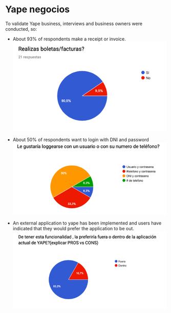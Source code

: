 # Yape negocios

To validate Yape business, interviews and business owners were conducted, so:

* About 93% of respondents make a receipt or invoice.
  ![alt text](https://github.com/cs2901/yape-bcp-project-yacket-fingerlog/blob/master/Product%20survey/Sustentation/graficosValidacion/boletasFacuras%3F.png "boletasFacutras")

* About 50% of respondents want to login with DNI and password
  ![alt text](https://github.com/cs2901/yape-bcp-project-yacket-fingerlog/blob/master/Product%20survey/Sustentation/graficosValidacion/login.png "boletasFacutras")

* An external application to yape has been implemented and users have indicated that they would prefer the application to be out.
  ![alt text](https://github.com/cs2901/yape-bcp-project-yacket-fingerlog/blob/master/Product%20survey/Sustentation/graficosValidacion/dentroFuera.png "boletasFacutras")

